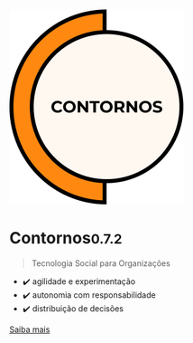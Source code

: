 </br></br></br></br>
![Contornos Logotipo](./assets/logo.png ':size=220')
	
<h1 id="cover-heading">
<span>Contornos<small>0.7.2</small></span>
</h1>

>  Tecnologia Social para Organizações

- :heavy_check_mark: agilidade e experimentação
- :heavy_check_mark: autonomia com responsabilidade
- :heavy_check_mark: distribuição de decisões

[Saiba mais](#Contornos)

